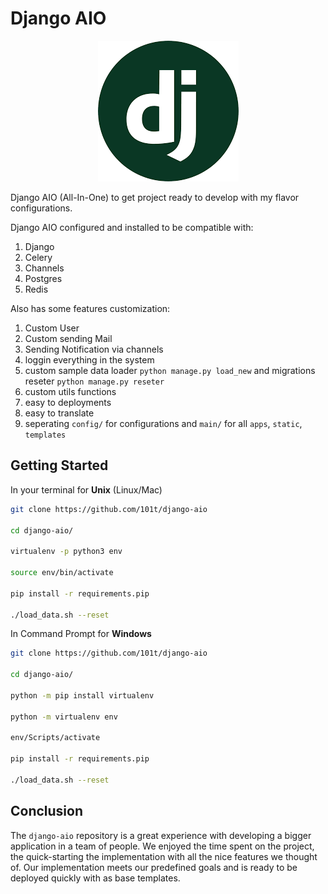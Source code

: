 # Django AIO

<p align="center">
	<img src="https://github.com/101t/django-aio/blob/master/main/static/assets/img/django-aio.png" alt="Django AIO">
</p>

Django AIO (All-In-One) to get project ready to develop with my flavor configurations.

Django AIO configured and installed to be compatible with:

1. Django
2. Celery
3. Channels
4. Postgres
5. Redis

Also has some features customization:

1. Custom User
2. Custom sending Mail
3. Sending Notification via channels
4. loggin everything in the system
5. custom sample data loader `python manage.py load_new` and migrations reseter `python manage.py reseter`
6. custom utils functions
7. easy to deployments
8. easy to translate
9. seperating `config/` for configurations and `main/` for all `apps`, `static`, `templates`


## Getting Started

In your terminal for **Unix** (Linux/Mac)

```sh
git clone https://github.com/101t/django-aio

cd django-aio/

virtualenv -p python3 env

source env/bin/activate

pip install -r requirements.pip

./load_data.sh --reset
```

In Command Prompt for **Windows**

```sh
git clone https://github.com/101t/django-aio

cd django-aio/

python -m pip install virtualenv

python -m virtualenv env

env/Scripts/activate

pip install -r requirements.pip

./load_data.sh --reset
```

## Conclusion

The `django-aio` repository is a great experience with developing a bigger application in a team of people. We enjoyed the time spent on the project, the quick-starting the implementation with all the nice features we thought of. Our implementation meets our predefined goals and is ready to be deployed quickly with as base templates.